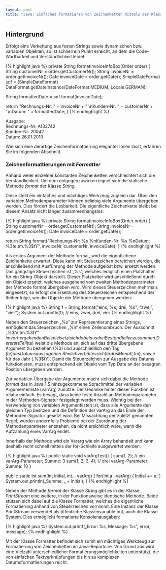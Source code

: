 ```yaml
---
layout: post
title: "Java: Einfaches formatieren von Zeichenketten mittels der Klasse Formatter"
---
```




## Hintergrund
Erfolgt eine Verkettung aus festen Strings sowie dynamischen bzw. variablen Objekten, so ist schnell ein Punkt erreicht, an dem die Code-Wartbarkeit und Verständlichkeit leidet:

{% highlight java %}
private String formatInvoiceInfoBox(Order order) {
  String customerNr = order.getCustomerNr();
  String invoiceNr = order.getInvoiceNr();
  Date invoiceDate = order.getDate();
  SimpleDateFormat sdf = (SimpleDateFormat)
    DateFormat.getDateInstance(DateFormat.MEDIUM, Locale.GERMAN);

  String formattedDate = sdf.format(invoiceDate);

  return "Rechnungs-Nr: " + invoiceNr + " \nKunden-Nr: "
    + customerNr + "\nDatum: " + formattedDate;
}
{% endhighlight %}

Ausgabe:<br>
Rechnungs-Nr: A133742<br>
Kunden-Nr: 20042<br>
Datum: 26.01.2013

Wie sich eine derartige Zeichenformattierung eleganter lösen lässt, erfahren Sie im folgenden Abschnitt.


### Zeichenformattierungen mit <em>Formatter</em>
Anhand vieler einzelner konstanten Zeichenketten verschlechtert sich die Verständlichkeit. Um dem entgegenzuwirken eignet sich die statische Methode <em>format</em> der Klasse <em>String</em>.

Diese stellt ein einfaches und mächtiges Werkzeug zugleich dar. Über den variablen Methodenparameter können beliebig viele Argumente übergeben werden. Dies fördert die Lesbarkeit. Die eigentliche Zeichenkette bleibt bei diesem Ansatz nicht länger zusammenhangslos:

{% highlight java %}
private String formatInvoiceInfoBox(Order order) {
  String customerNr = order.getCustomerNr();
  String invoiceNr = order.getInvoiceNr();
  Date invoiceDate = order.getDate();

  return String.format("Rechnungs-Nr: %s %nKunden-Nr: %s %nDatum: %3$te.%3$tm.%3$tY", invoiceNr, customerNr, invoiceDate);
} 
{% endhighlight %}

Als erstes Argument der Methode format, wird die eigentlichene Zeichenkette erwartet. Diese kann mit Steuerzeichen bereichert werden, die anschließend mit Ausführung der Methode aufgelöst bzw. ersetzt werden. Das gängstige Steuerzeichen ist „%s“, welches lediglich einen Platzhalter für ein String-Objekt darstellt. Dieser Platzhalter wird anschließend durch ein Objekt ersetzt, welches ausgehend vom zweiten Methodenparameter der Methode format übergeben wird. Wird dieses Steuerzeichen mehrmals eingesetzt, so erfolgt die Ersetzung des Steuerzeichen entsprechend der Reihenfolge, wie die Objekte der Methode übergeben werden:

{% highlight java %}
String f = String.format("eins, %s, drei, %s", “zwei”, “vier”);
System.out.println(f); // eins, zwei, drei, vier
{% endhighlight %}

Neben den Steuerzeichen „%s“ zur Repräsentierung eines Strings, ermöglicht das Steuerzeichen „%n“ einen Zeilenumbruch. Der Ausschnitt „%3$te.%3$tm.%3$tY”  im vorhergehenden Beispiel setzt sich dabei aus drei Bestandteilen zusammen.
Der erste Teil (%3$te) weist die Methode an, sich auf das dritte übergebene Argument zu beziehen (%3) und ausschließlich den Tag ($te) des Datums auszugeben. Ähnlich verhält es sich für das Monat  (.%3$tm), sowie für das Jahr (.%3$tY). Damit die Steuerzeichen zur Ausgabe des Datums funktionieren, muss entsprechend ein Objekt vom Typ Date an der besagten Position übergeben werden.

Zur variablen Übergabe der Argumente macht sich dabei die Methode <em>format</em> das in Java 1.5 hinzugekommene Sprachmittel der variablen Argumentenliste (varArg) zunutze.
Der Gedanke hinter dieser Funktion ist relativ einfach. Es besagt, dass keine feste Anzahl an Methodenparameter in der Methoden-Signatur festgelegt werden muss.
Wichtig bei der Verwendung von variablen Argumentlisten ist, dass alle Argumente den gleichen Typ besitzen und die Definition der varArg an das Ende der Methoden-Signatur gesetzt wird. Bei Missachtung der zuletzt genannten Regel, würden andernfalls Probleme bei der Zuordnung der Methodenparameter entstehen, da nicht ersichtlich wäre, wann die Aufzählung eines VarArg endet.

Innerhalb der Methode wird ein Vararg wie ein Array behandelt und kann deshalb recht schnell mittels der for-Schleife ausgewertet werden:

{% highlight java %}
public static void varArgTest() {
  sum(1, 2); // ein varArg-Parameter; Summe: 3
  sum(1, 2, 3, 4); // drei varArg-Parameter; Summe: 10
}

public static int sum(int initial, int... varArg) {
  for(int a : varArg)
  {
    Initial += a;
  }
  System.out.println(„Summe: „ + initial);
}
{% endhighlight %}

Neben der Methode <em>format</em> der Klasse <em>String</em> gibt es in der Klasse <em>PrintStream</em> eine weitere, in der Funktionsweise identische Methode. Beide stützen sich dabei auf die Klasse Formatter, welches die eigentliche Formatierung anhand von Steuerzeichen vornimmt. Eine Instanz der Klasse PrintStream verwendet als öffentliche Klassenvariable out, auch die Klasse System. Dies ermöglicht formatierte Konsolenausgaben:

{% highlight java %}
System.out.printf(„Error: %s, Message: %s”, error, message);
{% endhighlight %}

Mit der Klasse Formatter befindet sich somit ein mächtiges Werkzeug zur Formatierung von Zeichenketten im Java-Reportoire. Von Grund aus wird eine Vielzahl unterschiedlicher Formatierungsmöglichkeiten unterstützt, die von einfachen Textverknüpfungen bis hin zu komplexen Datumsformattierungen reicht.
